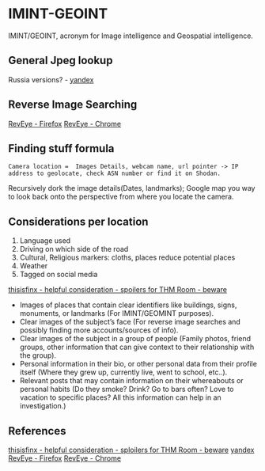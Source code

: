 # IMINT-GEOINT

IMINT/GEOINT, acronym for Image intelligence and Geospatial intelligence.

## General Jpeg lookup 

Russia versions? - [yandex](https://yandex.com)

## Reverse Image Searching

[RevEye - Firefox](https://addons.mozilla.org/en-GB/firefox/addon/reveye-ris/)
[RevEye - Chrome](https://chrome.google.com/webstore/detail/reveye-reverse-image-sear/keaaclcjhehbbapnphnmpiklalfhelgf)

## Finding stuff formula
```
Camera location =  Images Details, webcam name, url pointer -> IP address to geolocate, check ASN number or find it on Shodan. 
```

Recursively dork the image details(Dates, landmarks); Google map you way to look back onto the perspective from where you locate the camera.

## Considerations per location
1. Language used
1. Driving on which side of the road
1. Cultural, Religious markers: cloths, places reduce potential places
1. Weather
1. Tagged on social media 

[thisisfinx - helpful consideration - spoilers for THM Room - beware](https://thisisfinx.medium.com/1-4-tryhackme-kaffeesec-somesint-writeup-e1a7286b4824)
- Images of places that contain clear identifiers like buildings, signs, monuments, or landmarks (For IMINT/GEOMINT purposes).
- Clear images of the subject’s face (For reverse image searches and possibly finding more accounts/sources of info).
- Clear images of the subject in a group of people (Family photos, friend groups, other information that can give context to their relationship with the group).
- Personal information in their bio, or other personal data from their profile itself (Where they grew up, currently live, went to school, etc..).
- Relevant posts that may contain information on their whereabouts or personal habits (Do they smoke? Drink? Go to bars often? Love to vacation to specific places? All this information can help in an investigation.)

## References

[thisisfinx - helpful consideration - sploilers for THM Room - beware](https://thisisfinx.medium.com/1-4-tryhackme-kaffeesec-somesint-writeup-e1a7286b4824)
[yandex](https://yandex.com)
[RevEye - Firefox](https://addons.mozilla.org/en-GB/firefox/addon/reveye-ris/)
[RevEye - Chrome](https://chrome.google.com/webstore/detail/reveye-reverse-image-sear/keaaclcjhehbbapnphnmpiklalfhelgf)
